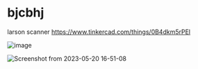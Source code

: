 # bjcbhj

larson scanner
https://www.tinkercad.com/things/0B4dkm5rPEl


![image](https://github.com/Ag23422/bjcbhj/assets/132214775/e485e4c2-ed4b-4e42-b049-ad47670d3ecb)


![Screenshot from 2023-05-20 16-51-08](https://github.com/Ag23422/bjcbhj/assets/132214775/aa6f76b1-6a19-4756-9c57-97f25adf765f)

